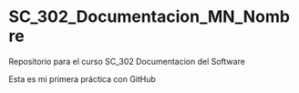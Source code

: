 # SC_302_Documentacion_MN_Nombre
Repositorio para el curso SC_302 Documentacion del Software

Esta es mi primera práctica con GitHub

